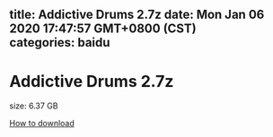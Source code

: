 
title: Addictive Drums 2.7z
date: Mon Jan 06 2020 17:47:57 GMT+0800 (CST)    
categories: baidu
---

# Addictive Drums 2.7z
size: 6.37 GB
 
 

[How to download](https://bpcam.bemobtrk.com/go/2ceec3aa-1ca2-46d6-b9ff-aaa5c184517c?jno=4403)